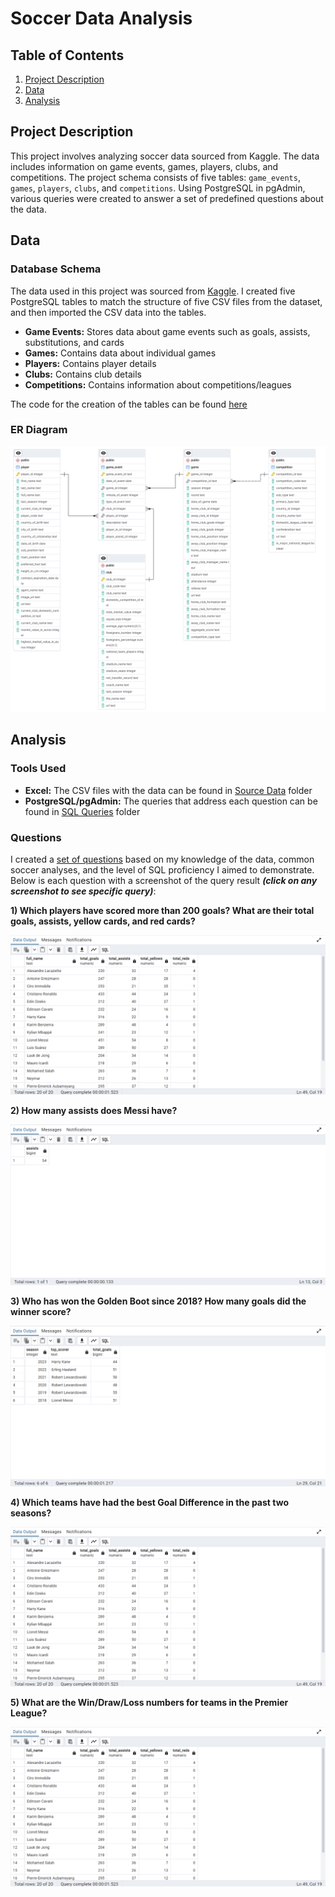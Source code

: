 # Soccer Data Analysis

## Table of Contents
1. [Project Description](#project-description)
2. [Data](#data)
3. [Analysis](#analysis)

## Project Description
This project involves analyzing soccer data sourced from Kaggle. The data includes information on game events, games, players, clubs, and competitions. The project schema consists of five tables: `game_events`, `games`, `players`, `clubs`, and `competitions`. Using PostgreSQL in pgAdmin, various queries were created to answer a set of predefined questions about the data.

## Data
### Database Schema
The data used in this project was sourced from [Kaggle](https://www.kaggle.com/datasets/davidcariboo/player-scores). I created five PostgreSQL tables to match the structure of five CSV files from the dataset, and then imported the CSV data into the tables.

- **Game Events:** Stores data about game events such as goals, assists, substitutions, and cards
- **Games:** Contains data about individual games
- **Players:** Contains player details
- **Clubs:** Contains club details
- **Competitions:** Contains information about competitions/leagues

The code for the creation of the tables can be found [here](https://github.com/taimur-butt/Soccer-Analysis-SQL-Project/blob/main/analysis/setup/Table-Creation.sql)

### ER Diagram
[![ERD](/assets/img/Soccer-Schema.png)](https://github.com/taimur-butt/Soccer-Analysis-SQL-Project/tree/main/analysis/setup/source-data)

## Analysis
### Tools Used
- **Excel:** The CSV files with the data can be found in [Source Data](https://github.com/taimur-butt/Soccer-Analysis-SQL-Project/tree/main/analysis/setup/source-data) folder
- **PostgreSQL/pgAdmin:** The queries that address each question can be found in [SQL Queries](https://github.com/taimur-butt/Soccer-Analysis-SQL-Project/tree/main/analysis/sql-queries) folder

### Questions
I created a [set of questions](https://github.com/taimur-butt/Soccer-Analysis-SQL-Project/blob/main/analysis/setup/Questions.txt) based on my knowledge of the data, common soccer analyses, and the level of SQL proficiency I aimed to demonstrate. Below is each question with a screenshot of the query result ***(click on any screenshot to see specific query)***:

**1) Which players have scored more than 200 goals? What are their total goals, assists, yellow cards, and red cards?**

![Answer1](assets/img/(A1)-Top-Scorers-Stats.png)

**2) How many assists does Messi have?**

![Answer2](assets/img/(A2)-Messi-Assists.png)

**3) Who has won the Golden Boot since 2018? How many goals did the winner score?**

![Answer3](assets/img/(A3)-Golden-Boot-Winners.png)

**4) Which teams have had the best Goal Difference in the past two seasons?**

![Answer1](assets/img/(A1)-Top-Scorers-Stats.png)

**5) What are the Win/Draw/Loss numbers for teams in the Premier League?**

![Answer1](assets/img/(A1)-Top-Scorers-Stats.png)

